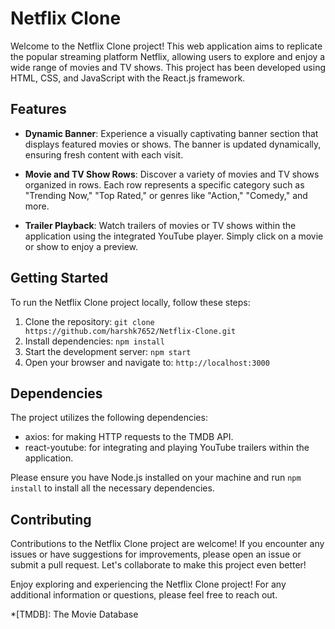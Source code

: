 # Netflix Clone

Welcome to the Netflix Clone project! This web application aims to replicate the popular streaming platform Netflix, allowing users to explore and enjoy a wide range of movies and TV shows. This project has been developed using HTML, CSS, and JavaScript with the React.js framework.

## Features

- **Dynamic Banner**: Experience a visually captivating banner section that displays featured movies or shows. The banner is updated dynamically, ensuring fresh content with each visit.

- **Movie and TV Show Rows**: Discover a variety of movies and TV shows organized in rows. Each row represents a specific category such as "Trending Now," "Top Rated," or genres like "Action," "Comedy," and more.

- **Trailer Playback**: Watch trailers of movies or TV shows within the application using the integrated YouTube player. Simply click on a movie or show to enjoy a preview.

## Getting Started

To run the Netflix Clone project locally, follow these steps:

1. Clone the repository: `git clone https://github.com/harshk7652/Netflix-Clone.git`
2. Install dependencies: `npm install`
3. Start the development server: `npm start`
4. Open your browser and navigate to: `http://localhost:3000`

## Dependencies

The project utilizes the following dependencies:

- axios: for making HTTP requests to the TMDB API.
- react-youtube: for integrating and playing YouTube trailers within the application.

Please ensure you have Node.js installed on your machine and run `npm install` to install all the necessary dependencies.

## Contributing

Contributions to the Netflix Clone project are welcome! If you encounter any issues or have suggestions for improvements, please open an issue or submit a pull request. Let's collaborate to make this project even better!

Enjoy exploring and experiencing the Netflix Clone project! For any additional information or questions, please feel free to reach out.

*[TMDB]: The Movie Database
